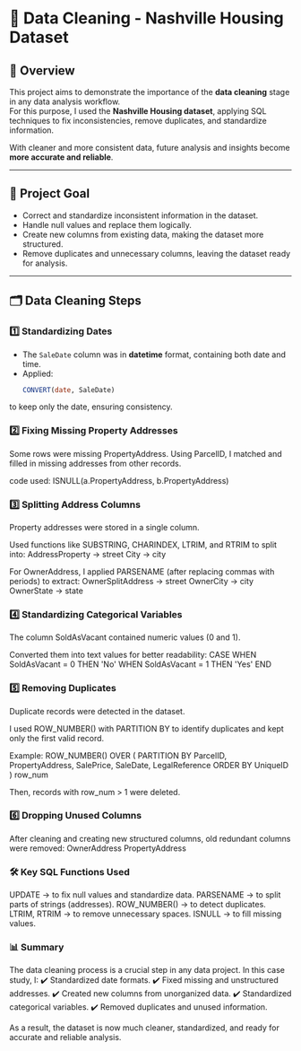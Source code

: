 # 🧹 Data Cleaning - Nashville Housing Dataset  

## 📌 Overview  
This project aims to demonstrate the importance of the **data cleaning** stage in any data analysis workflow.  
For this purpose, I used the **Nashville Housing dataset**, applying SQL techniques to fix inconsistencies, remove duplicates, and standardize information.  

With cleaner and more consistent data, future analysis and insights become **more accurate and reliable**.  

---

## 🎯 Project Goal  
- Correct and standardize inconsistent information in the dataset.  
- Handle null values and replace them logically.  
- Create new columns from existing data, making the dataset more structured.  
- Remove duplicates and unnecessary columns, leaving the dataset ready for analysis.  

---

## 🗂️ Data Cleaning Steps  

### 1️⃣ Standardizing Dates  
- The `SaleDate` column was in **datetime** format, containing both date and time.  
- Applied:  
  ```sql
  CONVERT(date, SaleDate)
to keep only the date, ensuring consistency.

### 2️⃣ Fixing Missing Property Addresses
Some rows were missing PropertyAddress.
Using ParcelID, I matched and filled in missing addresses from other records.

code used:
ISNULL(a.PropertyAddress, b.PropertyAddress)

### 3️⃣ Splitting Address Columns
Property addresses were stored in a single column.

Used functions like SUBSTRING, CHARINDEX, LTRIM, and RTRIM to split into:
AddressProperty → street
City → city

For OwnerAddress, I applied PARSENAME (after replacing commas with periods) to extract:
OwnerSplitAddress → street
OwnerCity → city
OwnerState → state

### 4️⃣ Standardizing Categorical Variables
The column SoldAsVacant contained numeric values (0 and 1).

Converted them into text values for better readability:
CASE 
    WHEN SoldAsVacant = 0 THEN 'No'
    WHEN SoldAsVacant = 1 THEN 'Yes'
END

### 5️⃣ Removing Duplicates
Duplicate records were detected in the dataset.

I used ROW_NUMBER() with PARTITION BY to identify duplicates and kept only the first valid record.

Example:
ROW_NUMBER() OVER (
  PARTITION BY ParcelID, PropertyAddress, SalePrice, SaleDate, LegalReference
  ORDER BY UniqueID
) row_num

Then, records with row_num > 1 were deleted.

### 6️⃣ Dropping Unused Columns
After cleaning and creating new structured columns, old redundant columns were removed:
OwnerAddress
PropertyAddress

### 🛠️ Key SQL Functions Used
UPDATE → to fix null values and standardize data.
PARSENAME → to split parts of strings (addresses).
ROW_NUMBER() → to detect duplicates.
LTRIM, RTRIM → to remove unnecessary spaces.
ISNULL → to fill missing values.

### 📊 Summary
The data cleaning process is a crucial step in any data project. In this case study, I:
✔️ Standardized date formats.
✔️ Fixed missing and unstructured addresses.
✔️ Created new columns from unorganized data.
✔️ Standardized categorical variables.
✔️ Removed duplicates and unused information.

As a result, the dataset is now much cleaner, standardized, and ready for accurate and reliable analysis.
